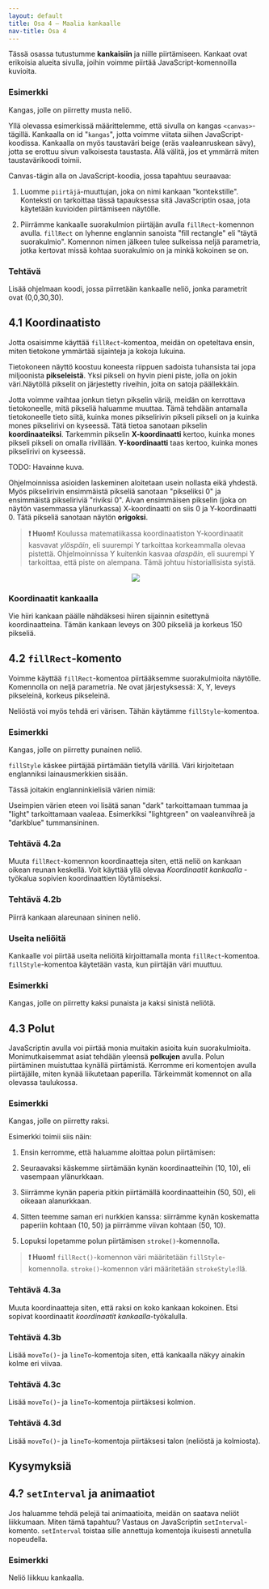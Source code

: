 ```yaml
---
layout: default
title: Osa 4 – Maalia kankaalle
nav-title: Osa 4
---
```


Tässä osassa tutustumme <b>kankaisiin</b> ja niille piirtämiseen. Kankaat ovat erikoisia alueita sivulla, joihin voimme piirtää JavaScript-komennoilla kuvioita.


<div class="codebox example">
	<h3>Esimerkki</h3>
	<p>Kangas, jolle on piirretty musta neliö.</p>
	<script>
		addEditor(
`<!doctype HTML>
<canvas
	id = kangas
	style = background-color:beige;></canvas>
<script>
	const piirtäjä = kangas.getContext("2d")
	piirtäjä.fillRect(10, 10, 50, 50)
${closeScript}`, true
		);
	</script>
</div>

Yllä olevassa esimerkissä määrittelemme, että sivulla on kangas <code>&lt;canvas&gt;</code>-tägillä. Kankaalla on id "<code>kangas</code>", jotta voimme viitata siihen JavaScript-koodissa. Kankaalla on myös taustaväri beige (eräs vaaleanruskean sävy), jotta se erottuu sivun valkoisesta taustasta. Älä välitä, jos et ymmärrä miten taustavärikoodi toimii.

Canvas-tägin alla on JavaScript-koodia, jossa tapahtuu seuraavaa:

1. Luomme <code>piirtäjä</code>-muuttujan, joka on nimi kankaan "kontekstille". Konteksti on tarkoittaa tässä tapauksessa sitä JavaScriptin osaa, jota käytetään kuvioiden piirtämiseen näytölle.
<script>codeExample(
`const piirtäjä = kangas.getContext("2d") `
, "javascript");</script>

2. Piirrämme kankaalle suorakulmion piirtäjän avulla <code>fillRect</code>-komennon avulla. <code>fillRect</code> on lyhenne englannin sanoista "fill rectangle" eli "täytä suorakulmio". Komennon nimen jälkeen tulee sulkeissa neljä parametria, jotka kertovat missä kohtaa suorakulmio on ja minkä kokoinen se on.
<script>codeExample(
`piirtäjä.fillRect(10, 10, 50, 50) `
, "javascript");</script>

<div class="codebox task">
	<h3>Tehtävä</h3>
	<p>Lisää ohjelmaan koodi, jossa piirretään kankaalle neliö, 
		jonka parametrit ovat (0,0,30,30).
	</p>
	<script>
	addEditor(
`<!doctype HTML>
<canvas id=kangas>
	</canvas>
<script>
	const piirtäjä = kangas.getContext("2d")
${closeScript}`
	);</script>
</div>

## 4.1 Koordinaatisto

Jotta osaisimme käyttää <code>fillRect</code>-komentoa, meidän on opeteltava ensin, miten tietokone ymmärtää sijainteja ja kokoja lukuina.

Tietokoneen näyttö koostuu koneesta riippuen sadoista tuhansista tai jopa miljoonista <b>pikseleistä</b>. Yksi pikseli on hyvin pieni piste, jolla on jokin väri.Näytöllä pikselit on järjestetty riveihin, joita on satoja päällekkäin.

Jotta voimme vaihtaa jonkun tietyn pikselin väriä, meidän on kerrottava tietokoneelle, mitä pikseliä haluamme muuttaa. Tämä tehdään antamalla tietokoneelle tieto siitä, kuinka mones pikselirivin pikseli pikseli on ja kuinka mones pikselirivi on kyseessä. Tätä tietoa sanotaan pikselin <b>koordinaateiksi</b>. Tarkemmin pikselin <b>X-koordinaatti</b> kertoo, kuinka mones pikseli pikseli on omalla rivillään. <b>Y-koordinaatti</b> taas kertoo, kuinka mones pikselirivi on kyseessä.

TODO: Havainne kuva.

Ohjelmoinnissa asioiden laskeminen aloitetaan usein nollasta eikä yhdestä. Myös pikselirivin ensimmäistä pikseliä sanotaan "pikseliksi 0" ja ensimmäistä pikseliriviä "riviksi 0". Aivan ensimmäisen pikselin (joka on näytön vasemmassa ylänurkassa) X-koordinaatti on siis 0 ja Y-koordinaatti 0. Tätä pikseliä sanotaan näytön <b>origoksi</b>.

<blockquote>
	<b>❗ Huom!</b> Koulussa matematiikassa koordinaatiston Y-koordinaatit kasvavat <em>ylöspäin</em>, eli suurempi Y tarkoittaa korkeammalla olevaa pistettä.
	Ohjelmoinnissa Y kuitenkin kasvaa <em>alaspäin</em>, eli suurempi Y tarkoittaa, että piste on alempana. Tämä johtuu historiallisista syistä.
</blockquote>

<div style="display: flex; justify-content: center;">
<img src="https://www.mv.helsinki.fi/home/lawkaita/more/linkki/img/directions.webp" style="">
</div>

<div class="codebox">
	<h3>Koordinaatit kankaalla</h3>
	<p>
		Vie hiiri kankaan päälle nähdäksesi hiiren sijainnin esitettynä koordinaatteina.
		Tämän kankaan leveys on 300 pikseliä ja korkeus 150 pikseliä.
	</p>
	<canvas
		id = koordinaattityökalu
		width = 300
		height = 150
	></canvas>
	<script>{
		function viiva(x1, y1, x2, y2) {
			piirtäjä.beginPath();
			piirtäjä.moveTo(x1, y1);
			piirtäjä.lineTo(x2, y2);
			piirtäjä.stroke();
		}
		const piirtäjä = koordinaattityökalu.getContext("2d");
		koordinaattityökalu.onmousemove = tapahtuma => {
			const x = tapahtuma.offsetX;
			const y = tapahtuma.offsetY;
			piirtäjä.clearRect(0, 0, 300, 150);
			piirtäjä.strokeStyle = "darkred"
			viiva(0, y, 300, y);
			viiva(x, 0, x, 150);
			piirtäjä.fillText(y, 1, y+10);
			piirtäjä.fillText(x, x+1, 150);
			piirtäjä.fillText("X: " + x + ", Y: " + y, 15, 20);
		};
	}</script>
</div>

## 4.2 <code>fillRect</code>-komento

Voimme käyttää <code>fillRect</code>-komentoa piirtääksemme suorakulmioita näytölle. Komennolla on neljä parametria. Ne ovat järjestyksessä: X, Y, leveys pikseleinä, korkeus pikseleinä.

<script>codeExample(`piirtäjä.fillRect(x, y, leveys, korkeus) `, "javascript");</script>

Neliöstä voi myös tehdä eri värisen. Tähän käytämme <code>fillStyle</code>-komentoa.


<div class="codebox example">
	<h3>Esimerkki</h3>
	<p>Kangas, jolle on piirretty punainen neliö.</p>
	<script>
		addEditor(
`<!doctype HTML>
<canvas
	id = kangas
	style = background-color:beige;></canvas>
<script>
	const piirtäjä = kangas.getContext("2d")
	piirtäjä.fillStyle = "red"
	piirtäjä.fillRect(10, 10, 50, 50)
${closeScript}`, true
		);
	</script>
</div>

<code>fillStyle</code> käskee piirtäjää piirtämään tietyllä värillä. Väri kirjoitetaan englanniksi lainausmerkkien sisään.

<script>codeExample(`piirtäjä.fillStyle = "green" `, "javascript");</script>

Tässä joitakin englanninkielisiä värien nimiä:
<!-- Jostain syystä markdown vihaa style parametrejä joten tämä ei toimi-->
<!--<table>
	<caption>Värejä englanniksi</caption>
	<thead>
	<tr>
		<th>Väri</th>
		<th>Englanniksi</th>
		<th>Suomksi</th>
	</tr>
</thead>
<tbody>
	<tr>
		<td style="background-color: white;"></td>
		<td>white</td>
		<td>valkoinen</td>
		</tr>
	<tr>
		<td style="background-color: beige;"></td>
		<td>beige</td>
		<td>beige</td>
		</tr>
	<tr>
		<td style="background-color: gray;"></td>
		<td>gray</td>
		<td>harmaa</td>
		</tr>
	<tr>
		<td style="background-color: black;">
		<td>black</td>
		<td>musta</td>
	</tr>
	<tr>
		<td style="background-color: cyan;"></td>
		<td>cyan</td>
		<td>syaani</td>
	</tr>
	<tr>
		<td style="background-color: blue;"></td>
		<td>blue</td>
		<td>sininen</td>
		</tr>
	<tr>
		<td style="background-color: violet;"></td>
		<td>violet</td>
		<td>violetti</td>
		</tr>
	<tr>
		<td style="background-color: red;"></td>
		<td>red</td>
		<td>punainen</td>
		</tr>
	<tr>
		<td style="background-color: brown;"></td>
		<td>brown</td>
		<td>ruskea</td>
		</tr>
	<tr>
		<td style="background-color: orange;"></td>
		<td>orange</td>
		<td>oranssi</td>
		</tr>
	<tr>
		<td style="background-color: yellow;"></td>
		<td>yellow</td>
		<td>keltainen</td>
	</tr>
	<tr>
		<td style="background-color: green;"></td>
		<td>green</td>
		<td>vihreä</td>
	</tr>
</tbody>
</table>-->

Useimpien värien eteen voi lisätä sanan "dark" tarkoittamaan tummaa ja "light" tarkoittamaan vaaleaa. Esimerkiksi "lightgreen" on vaaleanvihreä ja "darkblue" tummansininen.

<div class="codebox task">
	<h3>Tehtävä 4.2a</h3>
	<p>
		Muuta <code>fillRect</code>-komennon koordinaatteja siten, että neliö on kankaan oikean reunan keskellä.
		Voit käyttää yllä olevaa <i>Koordinaatit kankaalla</i> -työkalua sopivien koordinaattien löytämiseksi.
	</p>
	<script>
		addEditor(
`<!doctype HTML>
<canvas
	id = kangas
	style = background-color:beige;></canvas>
<script>
	const piirtäjä = kangas.getContext("2d")
	piirtäjä.fillRect(10, 10, 50, 50)
${closeScript}`
		);
	</script>
</div>

<div class="codebox task">
	<h3>Tehtävä 4.2b</h3>
	<p>
		Piirrä kankaan alareunaan sininen neliö.
	</p>
	<script>
		addEditor(
`<!doctype HTML>
<canvas
	id = kangas
	style = background-color:beige;></canvas>
<script>
	const piirtäjä = kangas.getContext("2d")
${closeScript}`
		);
	</script>
</div>

### Useita neliöitä

Kankaalle voi piirtää useita neliöitä kirjoittamalla monta <code>fillRect</code>-komentoa. <code>fillStyle</code>-komentoa käytetään vasta, kun piirtäjän väri muuttuu.

<div class="codebox example">
	<h3>Esimerkki</h3>
	<p>Kangas, jolle on piirretty kaksi punaista ja kaksi sinistä neliötä.</p>
	<script>
		addEditor(
`<!doctype HTML>
<canvas
	id = kangas
	style = background-color:beige;></canvas>
<script>
	const piirtäjä = kangas.getContext("2d")
	piirtäjä.fillStyle = "red"
	piirtäjä.fillRect(10, 10, 50, 50)
	piirtäjä.fillRect(80, 10, 50, 50)
	piirtäjä.fillStyle = "blue"
	piirtäjä.fillRect(10, 80, 50, 50)
	piirtäjä.fillRect(80, 80, 50, 50)
${closeScript}`, true
		);
	</script>
</div>

## 4.3 Polut

JavaScriptin avulla voi piirtää monia muitakin asioita kuin suorakulmioita. Monimutkaisemmat asiat tehdään yleensä <b>polkujen</b> avulla. Polun piirtäminen muistuttaa kynällä piirtämistä. Kerromme eri komentojen avulla piirtäjälle, miten kynää liikutetaan paperilla. Tärkeimmät komennot on alla olevassa taulukossa.
		
<!--<table>
	<caption>Polkukomennot</caption>
	<tr>
		<td style="width: 150px;">Komento </td>
		<td style="width: 250px;">Esimerkki </td>
		<td>Selitys
	</tr>
	<tr>
		<td><code>.strokeStyle</code></td>
		<td><script>codeExample(`piirtäjä.strokeStyle = "red" `, "javascript", true);</script></td>
		<td>Kertoo minkä värisellä kynällä polku piirretään</td>
		</tr>
	<tr>
		<td><code>.beginPath()</code></td>
		<td><script>codeExample(`piirtäjä.beginPath() `, "javascript", true);</script></td>
		<td>Kertoo piirtäjälle, että aloitamme polun piirtämisen ("ota kynä esiin")</td>
		</tr>
	<tr>
		<td><code>.moveTo(x, y)</code></td>
		<td><script>codeExample(`piirtäjä.moveTo(10, 10) `, "javascript", true);</script></td>
		<td>Käskee piirtäjää siirtämään kynän annettuihin koordinaatteihin <i>koskettamatta paperia</i></td>
		</tr>
	<tr>
		<td><code>.lineTo(x, y)</code></td>
		<td><script>codeExample(`piirtäjä.lineTo(50, 50) `, "javascript", true);</script></td>
		<td>Käskee piirtäjää vetämään kynän annettuihin koordinaatteihin niin, että <i>kynä koskettaa paperia</i></td>
		</tr>
	<tr>
		<td><code>.stroke()</code></td>
		<td><script>codeExample(`piirtäjä.stroke() `, "javascript", true);</script></td>
		<td>Kertoo piirtäjälle, että lopetamme polun piirtämisen</td>
		</tr>
</table>-->

<div class="codebox example">
	<h3>Esimerkki</h3>
	<p>Kangas, jolle on piirretty raksi.</p>
	<script>
		addEditor(
`<!doctype HTML>
<canvas
	id = kangas
	style = background-color:beige;></canvas>
<script>
	const piirtäjä = kangas.getContext("2d")
	piirtäjä.strokeStyle = "red"
	
	piirtäjä.beginPath()
	
	piirtäjä.moveTo(10, 10)
	piirtäjä.lineTo(50, 50)
	
	piirtäjä.moveTo(10, 50)
	piirtäjä.lineTo(50, 10)
	
	piirtäjä.stroke()
${closeScript}`, true
		);
	</script>
</div>

Esimerkki toimii siis näin:

1. Ensin kerromme, että haluamme aloittaa polun piirtämisen:
<script>codeExample(`piirtäjä.beginPath() `, "javascript");</script>

2. Seuraavaksi käskemme siirtämään kynän koordinaatteihin (10, 10), eli vasempaan ylänurkkaan.
<script>codeExample(`piirtäjä.moveTo(10, 10) `, "javascript");</script>

3. Siirrämme kynän paperia pitkin piirtämällä koordinaatteihin (50, 50), eli oikeaan alanurkkaan.
<script>codeExample(`piirtäjä.lineTo(10, 10) `, "javascript");</script>

4. Sitten teemme saman eri nurkkien kanssa:
 siirrämme kynän koskematta paperiin kohtaan (10, 50) ja piirrämme viivan kohtaan (50, 10).
<script>codeExample(`piirtäjä.moveTo(10, 50)` + "\n" + `piirtäjä.lineTo(50, 10) `, "javascript");</script>

5. Lopuksi lopetamme polun piirtämisen <code>stroke()</code>-komennolla.
<script>codeExample(`piirtäjä.stroke() `, "javascript");</script>


<blockquote>
	<b>❗ Huom!</b> <code>fillRect()</code>-komennon väri määritetään <code>fillStyle</code>-komennolla.
	<code>stroke()</code>-komennon väri määritetään <code>strokeStyle</code>:llä.
</blockquote>

<div class="codebox task">
	<h3>Tehtävä 4.3a</h3>
	<p>Muuta koordinaatteja siten, että raksi on koko kankaan kokoinen. Etsi sopivat koordinaatit <i>koordinaatit kankaalla</i>-työkalulla.</p>
	<script>
		addEditor(
`<!doctype HTML>
<canvas
	id = kangas
	style = background-color:beige;></canvas>
<script>
	const piirtäjä = kangas.getContext("2d")
	piirtäjä.strokeStyle = "red"
	
	piirtäjä.beginPath()
	
	piirtäjä.moveTo(10, 10)
	piirtäjä.lineTo(50, 50)
	
	piirtäjä.moveTo(10, 50)
	piirtäjä.lineTo(50, 10)
	
	piirtäjä.stroke()
${closeScript}`
		);
	</script>
</div>

<div class="codebox task">
	<h3>Tehtävä 4.3b</h3>
	<p>Lisää <code>moveTo()</code>- ja <code>lineTo</code>-komentoja siten, että kankaalla näkyy ainakin kolme eri viivaa.</p>
	<script>
		addEditor(
`<!doctype HTML>
<canvas
	id = kangas
	style = background-color:beige;></canvas>
<script>
	const piirtäjä = kangas.getContext("2d")
	piirtäjä.strokeStyle = "red"
	
	piirtäjä.beginPath()
	
	
	
	piirtäjä.stroke()
${closeScript}`
		);
	</script>
</div>

<div class="codebox task">
	<h3>Tehtävä 4.3c</h3>
	<p>Lisää <code>moveTo()</code>- ja <code>lineTo</code>-komentoja piirtäksesi kolmion.</p>
	<script>
		addEditor(
`<!doctype HTML>
<canvas
	id = kangas
	style = background-color:beige;></canvas>
<script>
	const piirtäjä = kangas.getContext("2d")
	piirtäjä.strokeStyle = "red"
	
	piirtäjä.beginPath()
	
	
	
	piirtäjä.stroke()
${closeScript}`
		);
	</script>
</div>

<div class="codebox task">
	<h3>Tehtävä 4.3d</h3>
	<p>Lisää <code>moveTo()</code>- ja <code>lineTo</code>-komentoja piirtäksesi talon (neliöstä ja kolmiosta).</p>
	<script>
		addEditor(
`<!doctype HTML>
<canvas
	id = kangas
	style = background-color:beige;></canvas>
<script>
	const piirtäjä = kangas.getContext("2d")
	piirtäjä.strokeStyle = "red"
	
	piirtäjä.beginPath()
	
	
	
	piirtäjä.stroke()
${closeScript}`
		);
	</script>
</div>

## Kysymyksiä

<div id="piirtokysymykset"></div>

<script>createQuestionnaire({
	id: "piirtokysymykset",
	questions: [
		{
			text: "Mitä funktiota käytetään neliön piirtämiseen?",
			alternatives: [
				{ text: "fillSquare" },
				{ text: "fillRect", correct: true },
				{ text: "fillPolygon" },
			]
		},
		{
			text: "Miten polun piirtäminen aloitetaan?",
			alternatives: [
				{ text: "piirtäjä.startPath()" },
				{ text: "piirtäjä.penDown()" },
				{ text: "piirtäjä.beginPath()", correct: true },
			]
		},
		{
			text: "Miten polkua piirrettäessä piirretään viiva?",
			alternatives: [
				{ text: "piirtäjä.lineTo(x, y)", correct: true },
				{ text: "piirtäjä.moveTo(x, y)" },
				{ text: "piirtäjä.strokeTo(x, y)" },
			]
		},
		{
			text: "Miten polkua piirrettäessä valitaan väri?",
			alternatives: [
				{ text: "piirtäjä.lineStyle =" },
				{ text: "piirtäjä.penStyle =" },
				{ text: "piirtäjä.fillStyle =" },
				{ text: "piirtäjä.strokeStyle =", correct: true },
			]
		}
	]
})</script>

## 4.? <code>setInterval</code> ja animaatiot

Jos haluamme tehdä pelejä tai animaatioita, meidän on saatava neliöt liikkumaan. Miten tämä tapahtuu? Vastaus on JavaScriptin <code>setInterval</code>-komento. <code>setInterval</code> toistaa sille annettuja komentoja ikuisesti annetulla nopeudella.

<div class="codebox example">
	<h3>Esimerkki</h3>
	<p>Neliö liikkuu kankaalla.</p>
<script>
		addEditor(
`<!doctype HTML>
<canvas
	id = kangas
	style = background-color:beige;></canvas>
<script>
	const piirtäjä = kangas.getContext("2d")
	piirtäjä.fillStyle = "red"

	let aika = 0

	setInterval(() => {
		aika += 0.01
		piirtäjä.clearRect(0, 0, 300, 150)
		piirtäjä.fillRect(Math.cos(aika)*20+125, Math.sin(aika)*20+50, 50, 50)
	}, 10)
${closeScript}`, true
		);
</script>
</div>
